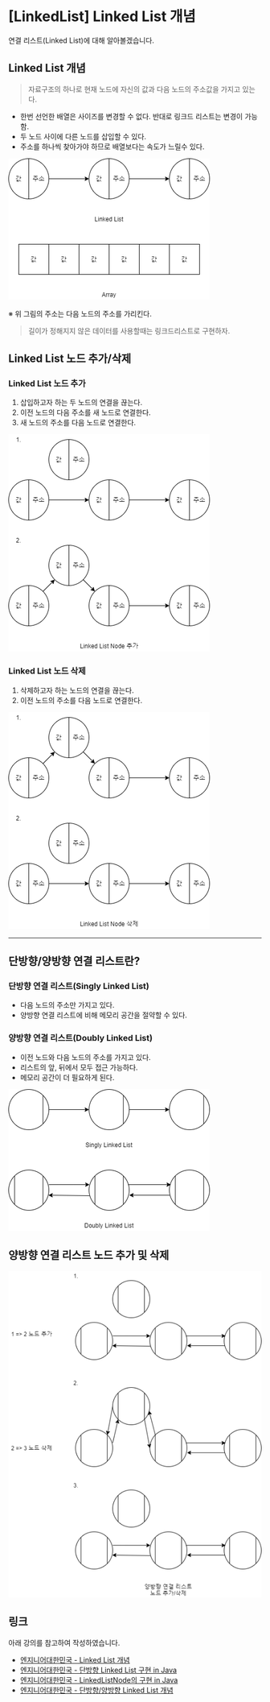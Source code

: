 # [LinkedList] Linked List 개념

연결 리스트(Linked List)에 대해 알아볼겠습니다.



## Linked List 개념

>  자료구조의 하나로 현재 노드에 자신의 값과 다음 노드의 주소값을 가지고 있는다.



* 한번 선언한 배열은 사이즈를 변경할 수 없다. 반대로 링크드 리스트는 변경이 가능함.
* 두 노드 사이에 다른 노드를 삽입할 수 있다.
* 주소를 하나씩 찾아가야 하므로 배열보다는 속도가 느릴수 있다.



![1](img/1.png)

※ 위 그림의 주소는 다음 노드의 주소를 가리킨다.



>  길이가 정해지지 않은 데이터를 사용할때는 링크드리스트로 구현하자.



## Linked List 노드 추가/삭제

### Linked List 노드 추가

1. 삽입하고자 하는 두 노드의 연결을 끊는다.
2. 이전 노드의 다음 주소를 새 노드로 연결한다.
3. 새 노드의 주소를 다음 노드로 연결한다.



![2](img/2.png)



### Linked List 노드 삭제

1. 삭제하고자 하는 노드의 연결을 끊는다.
2. 이전 노드의 주소를 다음 노드로 연결한다.



![3](img/3.png)



---



## 단방향/양방향 연결 리스트란?

### 단방향 연결 리스트(Singly Linked List)

* 다음 노드의 주소만 가지고 있다.
* 양방향 연결 리스트에 비해 메모리 공간을 절약할 수 있다.



### 양방향 연결 리스트(Doubly Linked List)

* 이전 노드와 다음 노드의 주소를 가지고 있다.
* 리스트의 앞, 뒤에서 모두 접근 가능하다.
* 메모리 공간이 더 필요하게 된다.



![4](img/4.png)



## 양방향 연결 리스트 노드 추가 및 삭제

![5](img/5.png)



## 링크

아래 강의를 참고하여 작성하였습니다.

* [엔지니어대한민국 - Linked List 개념](https://www.youtube.com/watch?v=DzGnME1jIwY&list=PLjSkJdbr_gFZQp0KEoo0Y4KkCI5YqxtjZ)
* [엔지니어대한민국 - 단방향 Linked List 구현 in Java](https://www.youtube.com/watch?v=C1SDkdPvQPA&list=PLjSkJdbr_gFZQp0KEoo0Y4KkCI5YqxtjZ&index=3)
* [엔지니어대한민국 - LinkedListNode의 구현 in Java](https://www.youtube.com/watch?v=IrXYr7T8u_s&list=PLjSkJdbr_gFZQp0KEoo0Y4KkCI5YqxtjZ&index=4)
* [엔지니어대한민국 - 단방향/양방향 Linked List 개념](https://www.youtube.com/watch?v=G4IIDyfoHeY&list=PLjSkJdbr_gFZQp0KEoo0Y4KkCI5YqxtjZ&index=2)



